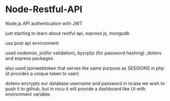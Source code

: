 # Node-Restful-API
Node.js API authentication with JWT


just starting to learn about restful api, express js, mongodb

use post api environment

used nodemon, joi(for validation), bycrptjs (for password hashing) ,dotenv and express packages.

also used jsonwebtoken that serves the same purpose as SESSIONS in php (it provides a unique token to user)

dotenv encrypts our database username and password in ncase we wish to push it to github, but in rocu it will provide a dashboard like UI with environment variable.
